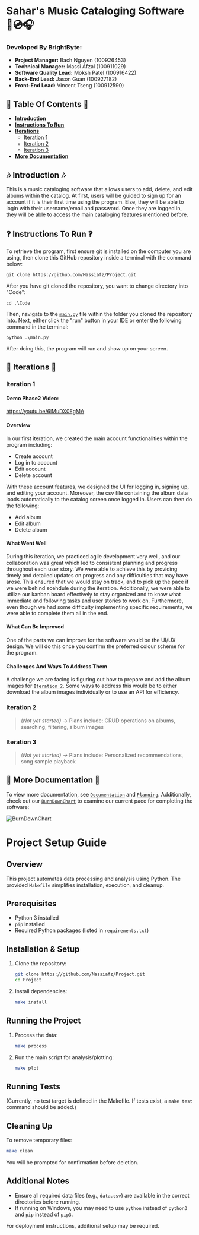 # Sahar's Music Cataloging Software 🎵💿🎧

### Developed By BrightByte:
- **Project Manager:** Bach Nguyen (100926453)
- **Technical Manager:** Massi Afzal (100911029)
- **Software Quality Lead:** Moksh Patel (100916422)
- **Back-End Lead:** Jason Guan (100927182)
- **Front-End Lead:** Vincent Tseng (100912590)

## 📃 Table Of Contents 📃
- **[Introduction](#-introduction-)**
- **[Instructions To Run](#-instructions-to-run-)**
- **[Iterations](#-iterations-)**
    - [Iteration 1](#iteration-1)
    - [Iteration 2](#iteration-2)
    - [Iteration 3](#iteration-3)
- **[More Documentation](#-more-documentation-)**


## 🎶 Introduction 🎶
This is a music cataloging software that allows users to add, delete, and edit albums within the catalog.
At first, users will be guided to sign up for an account if it is their first time using the program.
Else, they will be able to login with their username/email and password.
Once they are logged in, they will be able to access the main cataloging features mentioned before.


## ❓ Instructions To Run ❓
To retrieve the program, first ensure git is installed on the computer you are using, then clone this GitHub repository inside a terminal with the command below:

```
git clone https://github.com/Massiafz/Project.git
```

After you have git cloned the repository, you want to change directory into "Code":
```
cd .\Code
```

Then, navigate to the [`main.py`](main.py) file within the folder you cloned the repository into. Next, either click the "run" button in your IDE or enter the following command in the terminal:

```
python .\main.py
```


After doing this, the program will run and show up on your screen.


## 👟 Iterations 👟

### Iteration 1

#### Demo Phase2 Video:
https://youtu.be/6iMuDX0EgMA

#### Overview
In our first iteration, we created the main account functionalities within the program including:
- Create account
- Log in to account
- Edit account
- Delete account

With these account features, we designed the UI for logging in, signing up, and editing your account.
Moreover, the csv file containing the album data loads automatically to the catalog screen once logged in.
Users can then do the following:
- Add album
- Edit album
- Delete album

#### What Went Well
During this iteration, we practiced agile development very well, and our collaboration was great which led to consistent planning and progress throughout each user story. We were able to achieve this by providing timely and detailed updates on progress and any difficulties that may have arose. This ensured that we would stay on track, and to pick up the pace if we were behind scehdule during the iteration.
Additionally, we were able to utilize our kanban board effectively to stay organized and to know what immediate and following tasks and user stories to work on.
Furthermore, even though we had some difficulty implementing specific requirements, we were able to complete them all in the end.

#### What Can Be Improved
One of the parts we can improve for the software would be the UI/UX design.
We will do this once you confirm the preferred colour scheme for the program.

#### Challenges And Ways To Address Them
A challenge we are facing is figuring out how to prepare and add the album images for [`Iteration 2`](#iteration-2).
Some ways to address this would be to either download the album images individually or to use an API for efficiency.

### Iteration 2
> *(Not yet started)* -> Plans include: CRUD operations on albums, searching, filtering, album images

### Iteration 3
> *(Not yet started)* -> Plans include: Personalized recommendations, song sample playback


## 📝 More Documentation 📝
To view more documentation, see [`Documentation`](Documentation/) and [`Planning`](Planning/).
Additionally, check out our [`BurnDownChart`](BurnDownChart.png) to examine our current pace for completing the software:

![BurnDownChart](https://github.com/user-attachments/assets/9a254e4f-900b-4c73-a101-cb18a3b06ae7)

# Project Setup Guide

## Overview
This project automates data processing and analysis using Python. The provided `Makefile` simplifies installation, execution, and cleanup.

## Prerequisites
- Python 3 installed
- `pip` installed
- Required Python packages (listed in `requirements.txt`)

## Installation & Setup
1. Clone the repository:
   ```sh
   git clone https://github.com/Massiafz/Project.git
   cd Project
   ```
2. Install dependencies:
   ```sh
   make install
   ```

## Running the Project
1. Process the data:
   ```sh
   make process
   ```
2. Run the main script for analysis/plotting:
   ```sh
   make plot
   ```

## Running Tests
(Currently, no test target is defined in the Makefile. If tests exist, a `make test` command should be added.)

## Cleaning Up
To remove temporary files:
```sh
make clean
```
You will be prompted for confirmation before deletion.

## Additional Notes
- Ensure all required data files (e.g., `data.csv`) are available in the correct directories before running.
- If running on Windows, you may need to use `python` instead of `python3` and `pip` instead of `pip3`.

For deployment instructions, additional setup may be required.



